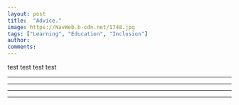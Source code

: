 ```yaml
---
layout: post
title:  "Advice."
image: https://NavWeb.b-cdn.net/1748.jpg
tags: ["Learning", "Education", "Inclusion"]
author: 
comments: 
---
```

test test test test



---



___

---

***
